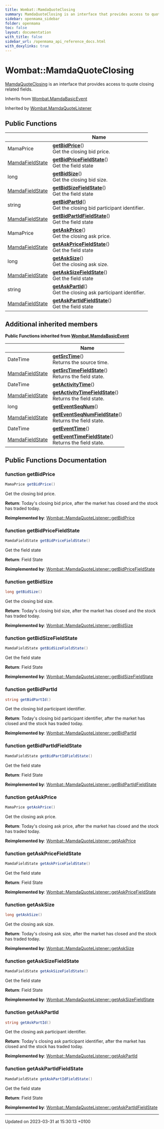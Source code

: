 ```yaml
---
title: Wombat::MamdaQuoteClosing
summary: MamdaQuoteClosing is an interface that provides access to quote closing related fields. 
sidebar: openmama_sidebar
folder: openmama
toc: false
layout: documentation
with_title: false
sidebar_url: /openmama_api_reference_docs.html
with_doxylinks: true
---
```


# Wombat::MamdaQuoteClosing



[MamdaQuoteClosing]() is an interface that provides access to quote closing related fields. 

Inherits from [Wombat.MamdaBasicEvent](interfaceWombat_1_1MamdaBasicEvent.html)

Inherited by [Wombat.MamdaQuoteListener](classWombat_1_1MamdaQuoteListener.html)

## Public Functions

|                | Name           |
| -------------- | -------------- |
| MamaPrice | **[getBidPrice](interfaceWombat_1_1MamdaQuoteClosing.html#function-getbidprice)**()<br>Get the closing bid price.  |
| [MamdaFieldState](namespaceWombat.html#enum-mamdafieldstate) | **[getBidPriceFieldState](interfaceWombat_1_1MamdaQuoteClosing.html#function-getbidpricefieldstate)**()<br>Get the field state  |
| long | **[getBidSize](interfaceWombat_1_1MamdaQuoteClosing.html#function-getbidsize)**()<br>Get the closing bid size.  |
| [MamdaFieldState](namespaceWombat.html#enum-mamdafieldstate) | **[getBidSizeFieldState](interfaceWombat_1_1MamdaQuoteClosing.html#function-getbidsizefieldstate)**()<br>Get the field state  |
| string | **[getBidPartId](interfaceWombat_1_1MamdaQuoteClosing.html#function-getbidpartid)**()<br>Get the closing bid participant identifier.  |
| [MamdaFieldState](namespaceWombat.html#enum-mamdafieldstate) | **[getBidPartIdFieldState](interfaceWombat_1_1MamdaQuoteClosing.html#function-getbidpartidfieldstate)**()<br>Get the field state  |
| MamaPrice | **[getAskPrice](interfaceWombat_1_1MamdaQuoteClosing.html#function-getaskprice)**()<br>Get the closing ask price.  |
| [MamdaFieldState](namespaceWombat.html#enum-mamdafieldstate) | **[getAskPriceFieldState](interfaceWombat_1_1MamdaQuoteClosing.html#function-getaskpricefieldstate)**()<br>Get the field state  |
| long | **[getAskSize](interfaceWombat_1_1MamdaQuoteClosing.html#function-getasksize)**()<br>Get the closing ask size.  |
| [MamdaFieldState](namespaceWombat.html#enum-mamdafieldstate) | **[getAskSizeFieldState](interfaceWombat_1_1MamdaQuoteClosing.html#function-getasksizefieldstate)**()<br>Get the field state  |
| string | **[getAskPartId](interfaceWombat_1_1MamdaQuoteClosing.html#function-getaskpartid)**()<br>Get the closing ask participant identifier.  |
| [MamdaFieldState](namespaceWombat.html#enum-mamdafieldstate) | **[getAskPartIdFieldState](interfaceWombat_1_1MamdaQuoteClosing.html#function-getaskpartidfieldstate)**()<br>Get the field state  |

## Additional inherited members

**Public Functions inherited from [Wombat.MamdaBasicEvent](interfaceWombat_1_1MamdaBasicEvent.html)**

|                | Name           |
| -------------- | -------------- |
| DateTime | **[getSrcTime](interfaceWombat_1_1MamdaBasicEvent.html#function-getsrctime)**()<br>Returns the source time.  |
| [MamdaFieldState](namespaceWombat.html#enum-mamdafieldstate) | **[getSrcTimeFieldState](interfaceWombat_1_1MamdaBasicEvent.html#function-getsrctimefieldstate)**()<br>Returns the field state.  |
| DateTime | **[getActivityTime](interfaceWombat_1_1MamdaBasicEvent.html#function-getactivitytime)**() |
| [MamdaFieldState](namespaceWombat.html#enum-mamdafieldstate) | **[getActivityTimeFieldState](interfaceWombat_1_1MamdaBasicEvent.html#function-getactivitytimefieldstate)**()<br>Returns the field state.  |
| long | **[getEventSeqNum](interfaceWombat_1_1MamdaBasicEvent.html#function-geteventseqnum)**() |
| [MamdaFieldState](namespaceWombat.html#enum-mamdafieldstate) | **[getEventSeqNumFieldState](interfaceWombat_1_1MamdaBasicEvent.html#function-geteventseqnumfieldstate)**()<br>Returns the field state.  |
| DateTime | **[getEventTime](interfaceWombat_1_1MamdaBasicEvent.html#function-geteventtime)**() |
| [MamdaFieldState](namespaceWombat.html#enum-mamdafieldstate) | **[getEventTimeFieldState](interfaceWombat_1_1MamdaBasicEvent.html#function-geteventtimefieldstate)**()<br>Returns the field state.  |


## Public Functions Documentation

### function getBidPrice

```csharp
MamaPrice getBidPrice()
```

Get the closing bid price. 

**Return**: Today's closing bid price, after the market has closed and the stock has traded today.

**Reimplemented by**: [Wombat::MamdaQuoteListener::getBidPrice](classWombat_1_1MamdaQuoteListener.html#function-getbidprice)


### function getBidPriceFieldState

```csharp
MamdaFieldState getBidPriceFieldState()
```

Get the field state 

**Return**: Field State

**Reimplemented by**: [Wombat::MamdaQuoteListener::getBidPriceFieldState](classWombat_1_1MamdaQuoteListener.html#function-getbidpricefieldstate)


### function getBidSize

```csharp
long getBidSize()
```

Get the closing bid size. 

**Return**: Today's closing bid size, after the market has closed and the stock has traded today.

**Reimplemented by**: [Wombat::MamdaQuoteListener::getBidSize](classWombat_1_1MamdaQuoteListener.html#function-getbidsize)


### function getBidSizeFieldState

```csharp
MamdaFieldState getBidSizeFieldState()
```

Get the field state 

**Return**: Field State

**Reimplemented by**: [Wombat::MamdaQuoteListener::getBidSizeFieldState](classWombat_1_1MamdaQuoteListener.html#function-getbidsizefieldstate)


### function getBidPartId

```csharp
string getBidPartId()
```

Get the closing bid participant identifier. 

**Return**: Today's closing bid participant identifier, after the market has closed and the stock has traded today.

**Reimplemented by**: [Wombat::MamdaQuoteListener::getBidPartId](classWombat_1_1MamdaQuoteListener.html#function-getbidpartid)


### function getBidPartIdFieldState

```csharp
MamdaFieldState getBidPartIdFieldState()
```

Get the field state 

**Return**: Field State

**Reimplemented by**: [Wombat::MamdaQuoteListener::getBidPartIdFieldState](classWombat_1_1MamdaQuoteListener.html#function-getbidpartidfieldstate)


### function getAskPrice

```csharp
MamaPrice getAskPrice()
```

Get the closing ask price. 

**Return**: Today's closing ask price, after the market has closed and the stock has traded today.

**Reimplemented by**: [Wombat::MamdaQuoteListener::getAskPrice](classWombat_1_1MamdaQuoteListener.html#function-getaskprice)


### function getAskPriceFieldState

```csharp
MamdaFieldState getAskPriceFieldState()
```

Get the field state 

**Return**: Field State

**Reimplemented by**: [Wombat::MamdaQuoteListener::getAskPriceFieldState](classWombat_1_1MamdaQuoteListener.html#function-getaskpricefieldstate)


### function getAskSize

```csharp
long getAskSize()
```

Get the closing ask size. 

**Return**: Today's closing ask size, after the market has closed and the stock has traded today.

**Reimplemented by**: [Wombat::MamdaQuoteListener::getAskSize](classWombat_1_1MamdaQuoteListener.html#function-getasksize)


### function getAskSizeFieldState

```csharp
MamdaFieldState getAskSizeFieldState()
```

Get the field state 

**Return**: Field State

**Reimplemented by**: [Wombat::MamdaQuoteListener::getAskSizeFieldState](classWombat_1_1MamdaQuoteListener.html#function-getasksizefieldstate)


### function getAskPartId

```csharp
string getAskPartId()
```

Get the closing ask participant identifier. 

**Return**: Today's closing ask participant identifier, after the market has closed and the stock has traded today.

**Reimplemented by**: [Wombat::MamdaQuoteListener::getAskPartId](classWombat_1_1MamdaQuoteListener.html#function-getaskpartid)


### function getAskPartIdFieldState

```csharp
MamdaFieldState getAskPartIdFieldState()
```

Get the field state 

**Return**: Field State

**Reimplemented by**: [Wombat::MamdaQuoteListener::getAskPartIdFieldState](classWombat_1_1MamdaQuoteListener.html#function-getaskpartidfieldstate)


-------------------------------

Updated on 2023-03-31 at 15:30:13 +0100